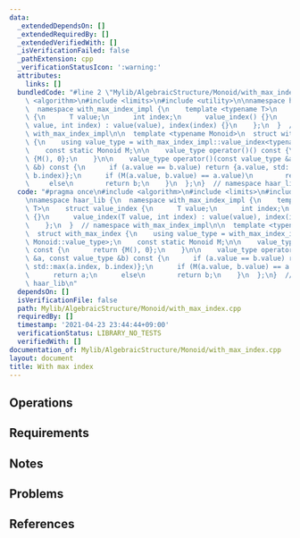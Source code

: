```yaml
---
data:
  _extendedDependsOn: []
  _extendedRequiredBy: []
  _extendedVerifiedWith: []
  _isVerificationFailed: false
  _pathExtension: cpp
  _verificationStatusIcon: ':warning:'
  attributes:
    links: []
  bundledCode: "#line 2 \"Mylib/AlgebraicStructure/Monoid/with_max_index.cpp\"\n#include\
    \ <algorithm>\n#include <limits>\n#include <utility>\n\nnamespace haar_lib {\n\
    \  namespace with_max_index_impl {\n    template <typename T>\n    struct value_index\
    \ {\n      T value;\n      int index;\n      value_index() {}\n      value_index(T\
    \ value, int index) : value(value), index(index) {}\n    };\n  }  // namespace\
    \ with_max_index_impl\n\n  template <typename Monoid>\n  struct with_max_index\
    \ {\n    using value_type = with_max_index_impl::value_index<typename Monoid::value_type>;\n\
    \    const static Monoid M;\n\n    value_type operator()() const {\n      return\
    \ {M(), 0};\n    }\n\n    value_type operator()(const value_type &a, const value_type\
    \ &b) const {\n      if (a.value == b.value) return {a.value, std::max(a.index,\
    \ b.index)};\n      if (M(a.value, b.value) == a.value)\n        return a;\n \
    \     else\n        return b;\n    }\n  };\n}  // namespace haar_lib\n"
  code: "#pragma once\n#include <algorithm>\n#include <limits>\n#include <utility>\n\
    \nnamespace haar_lib {\n  namespace with_max_index_impl {\n    template <typename\
    \ T>\n    struct value_index {\n      T value;\n      int index;\n      value_index()\
    \ {}\n      value_index(T value, int index) : value(value), index(index) {}\n\
    \    };\n  }  // namespace with_max_index_impl\n\n  template <typename Monoid>\n\
    \  struct with_max_index {\n    using value_type = with_max_index_impl::value_index<typename\
    \ Monoid::value_type>;\n    const static Monoid M;\n\n    value_type operator()()\
    \ const {\n      return {M(), 0};\n    }\n\n    value_type operator()(const value_type\
    \ &a, const value_type &b) const {\n      if (a.value == b.value) return {a.value,\
    \ std::max(a.index, b.index)};\n      if (M(a.value, b.value) == a.value)\n  \
    \      return a;\n      else\n        return b;\n    }\n  };\n}  // namespace\
    \ haar_lib\n"
  dependsOn: []
  isVerificationFile: false
  path: Mylib/AlgebraicStructure/Monoid/with_max_index.cpp
  requiredBy: []
  timestamp: '2021-04-23 23:44:44+09:00'
  verificationStatus: LIBRARY_NO_TESTS
  verifiedWith: []
documentation_of: Mylib/AlgebraicStructure/Monoid/with_max_index.cpp
layout: document
title: With max index
---
```


## Operations

## Requirements

## Notes

## Problems

## References
